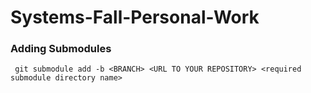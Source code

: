 # Systems-Fall-Personal-Work

### Adding Submodules

` git submodule add -b <BRANCH> <URL TO YOUR REPOSITORY> <required submodule directory name>`